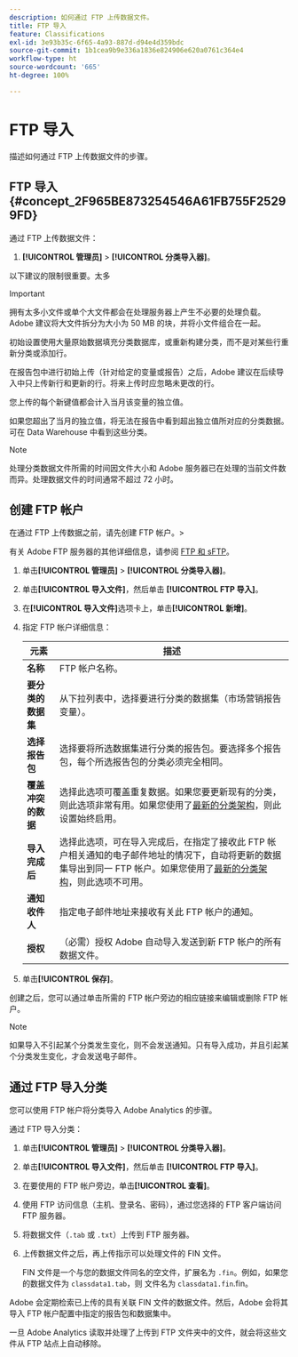 ```yaml
---
description: 如何通过 FTP 上传数据文件。
title: FTP 导入
feature: Classifications
exl-id: 3e93b35c-6f65-4a93-887d-d94e4d359bdc
source-git-commit: 1b1cea9b9e336a1836e824906e620a0761c364e4
workflow-type: ht
source-wordcount: '665'
ht-degree: 100%

---
```


# FTP 导入

描述如何通过 FTP 上传数据文件的步骤。

## FTP 导入 {#concept_2F965BE873254546A61FB755F25299FD}

通过 FTP 上传数据文件：

1. **[!UICONTROL 管理员]** > **[!UICONTROL 分类导入器]**。

以下建议的限制很重要。太多

>[!IMPORTANT]
>
>拥有太多小文件或单个大文件都会在处理服务器上产生不必要的处理负载。Adobe 建议将大文件拆分为大小为 50 MB 的块，并将小文件组合在一起。

初始设置使用大量原始数据填充分类数据库，或重新构建分类，而不是对某些行重新分类或添加行。

在报告包中进行初始上传（针对给定的变量或报告）之后，Adobe 建议在后续导入中只上传新行和更新的行。将来上传时应忽略未更改的行。

您上传的每个新键值都会计入当月该变量的独立值。

如果您超出了当月的独立值，将无法在报告中看到超出独立值所对应的分类数据。可在 Data Warehouse 中看到这些分类。

>[!NOTE]
>
>处理分类数据文件所需的时间因文件大小和 Adobe 服务器已在处理的当前文件数而异。处理数据文件的时间通常不超过 72 小时。

## 创建 FTP 帐户

在通过 FTP 上传数据之前，请先创建 FTP 帐户。>

有关 Adobe FTP 服务器的其他详细信息，请参阅 [FTP 和 sFTP](/help/export/ftp-and-sftp/ftp-overview.md)。

1. 单击&#x200B;**[!UICONTROL 管理员]** > **[!UICONTROL 分类导入器]**。
1. 单击&#x200B;**[!UICONTROL 导入文件]**，然后单击 **[!UICONTROL FTP 导入]**。
1. 在&#x200B;**[!UICONTROL 导入文件]**&#x200B;选项卡上，单击&#x200B;**[!UICONTROL 新增]**。
1. 指定 FTP 帐户详细信息：

   | 元素 | 描述 |
   |---|---|
   | **名称** | FTP 帐户名称。 |
   | **要分类的数据集** | 从下拉列表中，选择要进行分类的数据集（市场营销报告变量）。 |
   | **选择报告包** | 选择要将所选数据集进行分类的报告包。要选择多个报告包，每个所选报告包的分类必须完全相同。 |
   | **覆盖冲突的数据** | 选择此选项可覆盖重复数据。如果您要更新现有的分类，则此选项非常有用。如果您使用了[最新的分类架构](../sets/overview.md)，则此设置始终启用。 |
   | **导入完成后** | 选择此选项，可在导入完成后，在指定了接收此 FTP 帐户相关通知的电子邮件地址的情况下，自动将更新的数据集导出到同一 FTP 帐户。如果您使用了[最新的分类架构](../sets/overview.md)，则此选项不可用。 |
   | **通知收件人** | 指定电子邮件地址来接收有关此 FTP 帐户的通知。 |
   | **授权** | （必需）授权 Adobe 自动导入发送到新 FTP 帐户的所有数据文件。 |

1. 单击&#x200B;**[!UICONTROL 保存]**。

创建之后，您可以通过单击所需的 FTP 帐户旁边的相应链接来编辑或删除 FTP 帐户。

>[!NOTE]
>
>如果导入不引起某个分类发生变化，则不会发送通知。只有导入成功，并且引起某个分类发生变化，才会发送电子邮件。

## 通过 FTP 导入分类

您可以使用 FTP 帐户将分类导入 Adobe Analytics 的步骤。

通过 FTP 导入分类：

1. 单击&#x200B;**[!UICONTROL 管理员]** > **[!UICONTROL 分类导入器]**。
1. 单击&#x200B;**[!UICONTROL 导入文件]**，然后单击 **[!UICONTROL FTP 导入]**。
1. 在要使用的 FTP 帐户旁边，单击&#x200B;**[!UICONTROL 查看]**。
1. 使用 FTP 访问信息（主机、登录名、密码），通过您选择的 FTP 客户端访问 FTP 服务器。
1. 将数据文件（`.tab` 或 `.txt`）上传到 FTP 服务器。
1. 上传数据文件之后，再上传指示可以处理文件的 FIN 文件。

   FIN 文件是一个与您的数据文件同名的空文件，扩展名为 `.fin`。例如，如果您的数据文件为 `classdata1.tab`，则 文件名为 `classdata1.fin`.fin。

Adobe 会定期检索已上传的具有关联 FIN 文件的数据文件。然后，Adobe 会将其导入 FTP 帐户配置中指定的报告包和数据集中。

一旦 Adobe Analytics 读取并处理了上传到 FTP 文件夹中的文件，就会将这些文件从 FTP 站点上自动移除。
